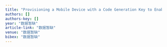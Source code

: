 ```yaml
---
title: "Provisioning a Mobile Device with a Code Generation Key to Enable Generation of One-Time Passcodes"
authors: []
authors-key: []
year: "数据暂缺"
article-link: "数据暂缺"
venue: "数据暂缺"
bibex: "数据暂缺"
---
```

